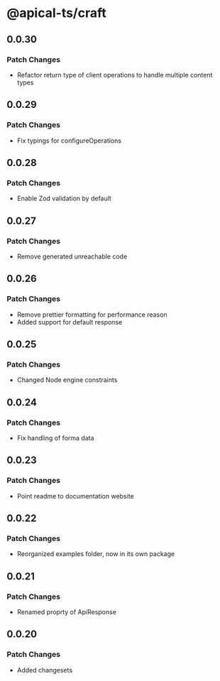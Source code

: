 # @apical-ts/craft

## 0.0.30

### Patch Changes

- Refactor return type of client operations to handle multiple content types

## 0.0.29

### Patch Changes

- Fix typings for configureOperations

## 0.0.28

### Patch Changes

- Enable Zod validation by default

## 0.0.27

### Patch Changes

- Remove generated unreachable code

## 0.0.26

### Patch Changes

- Remove prettier formatting for performance reason
- Added support for default response

## 0.0.25

### Patch Changes

- Changed Node engine constraints

## 0.0.24

### Patch Changes

- Fix handling of forma data

## 0.0.23

### Patch Changes

- Point readme to documentation website

## 0.0.22

### Patch Changes

- Reorganized examples folder, now in its own package

## 0.0.21

### Patch Changes

- Renamed proprty of ApiResponse

## 0.0.20

### Patch Changes

- Added changesets
